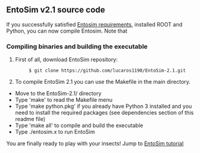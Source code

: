 ## EntoSim v2.1 source code

If you successfully satisfied [Entosim requirements](https://github.com/lucaros1190/EntoSim-2.1/blob/master/README.md#requirements), installed ROOT and Python, you can now compile Entosim.
Note that 

### Compiling binaries and building the executable
1. First of all, download EntoSim repository:
            	
            $ git clone https://github.com/lucaros1190/EntoSim-2.1.git

2. To compile EntoSim 2.1 you can use the Makefile in the main directory. 

* Move to the EntoSim-2.1/ directory
* Type 'make' to read the Makefile menu
* Type 'make python.pkg' if you already have Python 3 installed and you need to install the required packages (see dependencies section of this readme file)
* Type 'make all' to compile and build the executable
* Type ./entosim.x to run EntoSim
 
 You are finally ready to play with your insects! Jump to [EntoSim tutorial](https://github.com/lucaros1190/EntoSim-2.1/blob/master/docs/executable.md)
